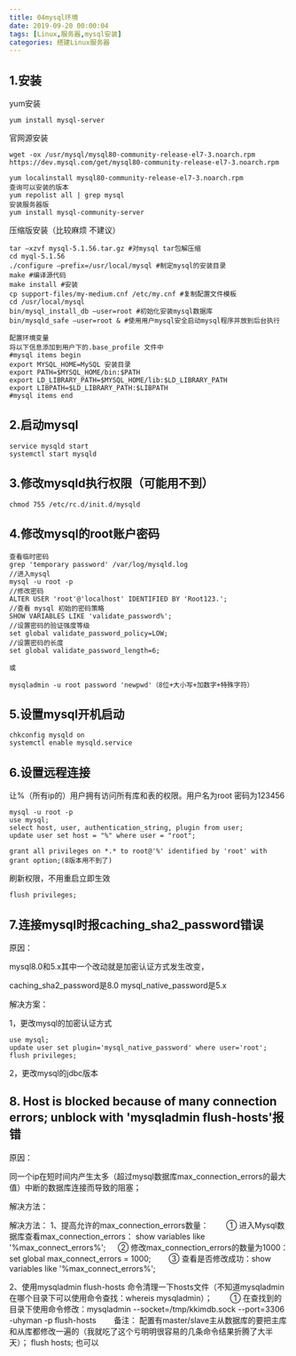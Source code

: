 ```yaml
---
title: 04mysql环境
date: 2019-09-20 00:00:04
tags: [Linux,服务器,mysql安装]
categories: 搭建Linux服务器
---
```

## 1.安装

yum安装

```
yum install mysql-server
```
官网源安装

```
wget -ox /usr/mysql/mysql80-community-release-el7-3.noarch.rpm https://dev.mysql.com/get/mysql80-community-release-el7-3.noarch.rpm

yum localinstall mysql80-community-release-el7-3.noarch.rpm
查询可以安装的版本
yum repolist all | grep mysql
安装服务器版
yum install mysql-community-server
```

压缩版安装（比较麻烦 不建议）

```
tar –xzvf mysql-5.1.56.tar.gz #对mysql tar包解压缩
cd myql-5.1.56
./configure –prefix=/usr/local/mysql #制定mysql的安装目录
make #编译源代码
make install #安装
cp support-files/my-medium.cnf /etc/my.cnf #复制配置文件模板
cd /usr/local/mysql
bin/mysql_install_db –user=root #初始化安装mysql数据库
bin/mysqld_safe –user=root & #使用用户mysql安全启动mysql程序并放到后台执行

配置环境变量
将以下信息添加到用户下的.base_profile 文件中 
#mysql items begin
export MYSQL_HOME=MySQL 安装目录
export PATH=$MYSQL_HOME/bin:$PATH
export LD_LIBRARY_PATH=$MYSQL_HOME/lib:$LD_LIBRARY_PATH
export LIBPATH=$LD_LIBRARY_PATH:$LIBPATH
#mysql items end
```


## 2.启动mysql

```
service mysqld start
systemctl start mysqld
```

## 3.修改mysqld执行权限（可能用不到）

```
chmod 755 /etc/rc.d/init.d/mysqld 
```
## 4.修改mysql的root账户密码

```
查看临时密码
grep 'temporary password' /var/log/mysqld.log
//进入mysql
mysql -u root -p
//修改密码
ALTER USER 'root'@'localhost' IDENTIFIED BY 'Root123.';
//查看 mysql 初始的密码策略
SHOW VARIABLES LIKE 'validate_password%';
//设置密码的验证强度等级
set global validate_password_policy=LOW;
//设置密码的长度
set global validate_password_length=6;

或

mysqladmin -u root password 'newpwd'（8位+大小写+加数字+特殊字符）
```

## 5.设置mysql开机启动

```
chkconfig mysqld on 
systemctl enable mysqld.service
```

## 6.设置远程连接

让%（所有ip的）用户拥有访问所有库和表的权限。用户名为root 密码为123456
```
mysql -u root -p
use mysql;
select host, user, authentication_string, plugin from user;
update user set host = "%" where user = "root";
```

```
grant all privileges on *.* to root@'%' identified by 'root' with grant option;(8版本用不到了)
```

刷新权限，不用重启立即生效

```
flush privileges;
```

## 7.连接mysql时报caching_sha2_password错误

原因：

mysql8.0和5.x其中一个改动就是加密认证方式发生改变，

caching_sha2_password是8.0
mysql_native_password是5.x

解决方案：

1，更改mysql的加密认证方式

```
use mysql;
update user set plugin='mysql_native_password' where user='root';
flush privileges;
```
2，更改mysql的jdbc版本

## 8. Host is blocked because of many connection errors; unblock with 'mysqladmin flush-hosts'报错

原因：

同一个ip在短时间内产生太多（超过mysql数据库max_connection_errors的最大值）中断的数据库连接而导致的阻塞；

解决方法：

解决方法：
   1、提高允许的max_connection_errors数量：
　　① 进入Mysql数据库查看max_connection_errors： show variables like '%max_connect_errors%'; 
　   ② 修改max_connection_errors的数量为1000： set global max_connect_errors = 1000; 
　　③ 查看是否修改成功：show variables like '%max_connect_errors%'; 

   2、使用mysqladmin flush-hosts 命令清理一下hosts文件（不知道mysqladmin在哪个目录下可以使用命令查找：whereis mysqladmin）；
　　① 在查找到的目录下使用命令修改：mysqladmin --socket=/tmp/kkimdb.sock --port=3306 -uhyman -p flush-hosts
　　备注： 配置有master/slave主从数据库的要把主库和从库都修改一遍的（我就吃了这个亏明明很容易的几条命令结果折腾了大半天）；
   flush hosts; 也可以

